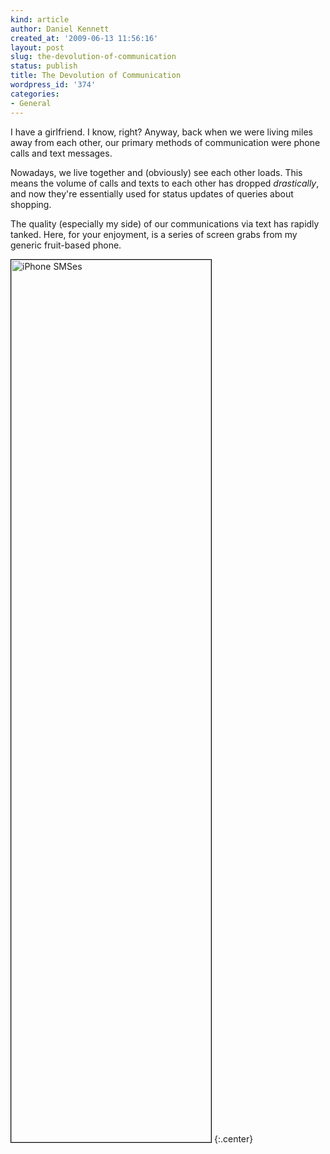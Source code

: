 ```yaml
---
kind: article
author: Daniel Kennett
created_at: '2009-06-13 11:56:16'
layout: post
slug: the-devolution-of-communication
status: publish
title: The Devolution of Communication
wordpress_id: '374'
categories:
- General
---
```


I have a girlfriend. I know, right? Anyway, back when we were living miles away from each other, our primary methods of communication were phone calls and text messages. 

Nowadays, we live together and (obviously) see each other loads. This means the volume of calls and texts to each other has dropped <em>drastically</em>, and now they're essentially used for status updates of queries about shopping.

The quality (especially my side) of our communications via text has rapidly tanked. Here, for your enjoyment, is a series of screen grabs from my generic fruit-based phone. 

<!--more-->

<img src="/pictures/for_posts/2009/06/smss1.gif" alt="iPhone SMSes" title="iPhone SMSes" width="320" height="1412" class="aligncenter size-full wp-image-376" style="border: 1px solid black;" />
{:.center}
